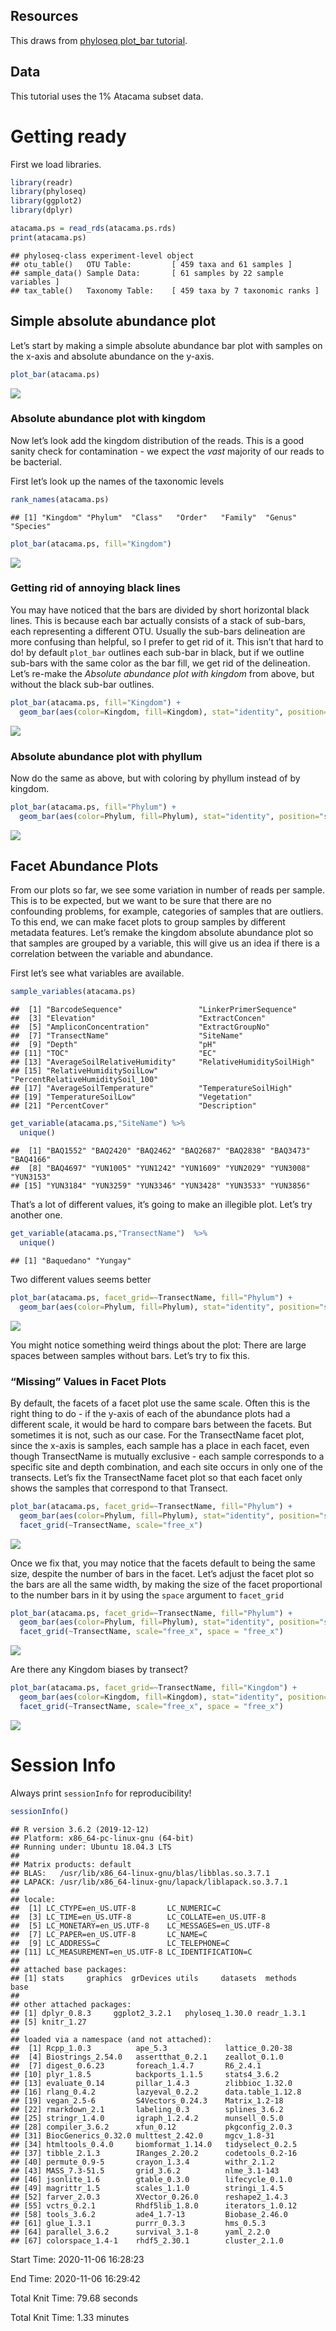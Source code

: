 Resources
---------

This draws from [phyloseq plot\_bar
tutorial](https://joey711.github.io/phyloseq/plot_bar-examples.html).

Data
----

This tutorial uses the 1% Atacama subset data.

Getting ready
=============

First we load libraries.

``` r
library(readr)
library(phyloseq)
library(ggplot2)
library(dplyr)
```

``` r
atacama.ps = read_rds(atacama.ps.rds)
print(atacama.ps)
```

    ## phyloseq-class experiment-level object
    ## otu_table()   OTU Table:         [ 459 taxa and 61 samples ]
    ## sample_data() Sample Data:       [ 61 samples by 22 sample variables ]
    ## tax_table()   Taxonomy Table:    [ 459 taxa by 7 taxonomic ranks ]

Simple absolute abundance plot
------------------------------

Let’s start by making a simple absolute abundance bar plot with samples
on the x-axis and absolute abundance on the y-axis.

``` r
plot_bar(atacama.ps)
```

![](absolute_abundance_plots_files/figure-markdown_github/unnamed-chunk-2-1.png)

### Absolute abundance plot with kingdom

Now let’s look add the kingdom distribution of the reads. This is a good
sanity check for contamination - we expect the *vast* majority of our
reads to be bacterial.

First let’s look up the names of the taxonomic levels

``` r
rank_names(atacama.ps)
```

    ## [1] "Kingdom" "Phylum"  "Class"   "Order"   "Family"  "Genus"   "Species"

``` r
plot_bar(atacama.ps, fill="Kingdom")
```

![](absolute_abundance_plots_files/figure-markdown_github/unnamed-chunk-4-1.png)

### Getting rid of annoying black lines

You may have noticed that the bars are divided by short horizontal black
lines. This is because each bar actually consists of a stack of
sub-bars, each representing a different OTU. Usually the sub-bars
delineation are more confusing than helpful, so I prefer to get rid of
it. This isn’t that hard to do! by default `plot_bar` outlines each
sub-bar in black, but if we outline sub-bars with the same color as the
bar fill, we get rid of the delineation. Let’s re-make the *Absolute
abundance plot with kingdom* from above, but without the black sub-bar
outlines.

``` r
plot_bar(atacama.ps, fill="Kingdom") +
  geom_bar(aes(color=Kingdom, fill=Kingdom), stat="identity", position="stack")
```

![](absolute_abundance_plots_files/figure-markdown_github/unnamed-chunk-5-1.png)

### Absolute abundance plot with phyllum

Now do the same as above, but with coloring by phyllum instead of by
kingdom.

``` r
plot_bar(atacama.ps, fill="Phylum") +
  geom_bar(aes(color=Phylum, fill=Phylum), stat="identity", position="stack")
```

![](absolute_abundance_plots_files/figure-markdown_github/unnamed-chunk-6-1.png)

Facet Abundance Plots
---------------------

From our plots so far, we see some variation in number of reads per
sample. This is to be expected, but we want to be sure that there are no
confounding problems, for example, categories of samples that are
outliers. To this end, we can make facet plots to group samples by
different metadata features. Let’s remake the kingdom absolute abundance
plot so that samples are grouped by a variable, this will give us an
idea if there is a correlation between the variable and abundance.

First let’s see what variables are available.

``` r
sample_variables(atacama.ps)
```

    ##  [1] "BarcodeSequence"                 "LinkerPrimerSequence"           
    ##  [3] "Elevation"                       "ExtractConcen"                  
    ##  [5] "AmpliconConcentration"           "ExtractGroupNo"                 
    ##  [7] "TransectName"                    "SiteName"                       
    ##  [9] "Depth"                           "pH"                             
    ## [11] "TOC"                             "EC"                             
    ## [13] "AverageSoilRelativeHumidity"     "RelativeHumiditySoilHigh"       
    ## [15] "RelativeHumiditySoilLow"         "PercentRelativeHumiditySoil_100"
    ## [17] "AverageSoilTemperature"          "TemperatureSoilHigh"            
    ## [19] "TemperatureSoilLow"              "Vegetation"                     
    ## [21] "PercentCover"                    "Description"

``` r
get_variable(atacama.ps,"SiteName") %>%
  unique()
```

    ##  [1] "BAQ1552" "BAQ2420" "BAQ2462" "BAQ2687" "BAQ2838" "BAQ3473" "BAQ4166"
    ##  [8] "BAQ4697" "YUN1005" "YUN1242" "YUN1609" "YUN2029" "YUN3008" "YUN3153"
    ## [15] "YUN3184" "YUN3259" "YUN3346" "YUN3428" "YUN3533" "YUN3856"

That’s a lot of different values, it’s going to make an illegible plot.
Let’s try another one.

``` r
get_variable(atacama.ps,"TransectName")  %>%
  unique()
```

    ## [1] "Baquedano" "Yungay"

Two different values seems better

``` r
plot_bar(atacama.ps, facet_grid=~TransectName, fill="Phylum") +
  geom_bar(aes(color=Phylum, fill=Phylum), stat="identity", position="stack")
```

![](absolute_abundance_plots_files/figure-markdown_github/unnamed-chunk-10-1.png)

You might notice something weird things about the plot: There are large
spaces between samples without bars. Let’s try to fix this.

### “Missing” Values in Facet Plots

By default, the facets of a facet plot use the same scale. Often this is
the right thing to do - if the y-axis of each of the abundance plots had
a different scale, it would be hard to compare bars between the facets.
But sometimes it is not, such as our case. For the TransectName facet
plot, since the x-axis is samples, each sample has a place in each
facet, even though TransectName is mutually exclusive - each sample
corresponds to a specific site and depth combination, and each site
occurs in only one of the transects. Let’s fix the TransectName facet
plot so that each facet only shows the samples that correspond to that
Transect.

``` r
plot_bar(atacama.ps, facet_grid=~TransectName, fill="Phylum") +
  geom_bar(aes(color=Phylum, fill=Phylum), stat="identity", position="stack") +
  facet_grid(~TransectName, scale="free_x")
```

![](absolute_abundance_plots_files/figure-markdown_github/unnamed-chunk-11-1.png)

Once we fix that, you may notice that the facets default to being the
same size, despite the number of bars in the facet. Let’s adjust the
facet plot so the bars are all the same width, by making the size of the
facet proportional to the number bars in it by using the `space`
argument to `facet_grid`

``` r
plot_bar(atacama.ps, facet_grid=~TransectName, fill="Phylum") +
  geom_bar(aes(color=Phylum, fill=Phylum), stat="identity", position="stack") +
  facet_grid(~TransectName, scale="free_x", space = "free_x")
```

![](absolute_abundance_plots_files/figure-markdown_github/unnamed-chunk-12-1.png)

Are there any Kingdom biases by transect?

``` r
plot_bar(atacama.ps, facet_grid=~TransectName, fill="Kingdom") +
  geom_bar(aes(color=Kingdom, fill=Kingdom), stat="identity", position="stack") +
  facet_grid(~TransectName, scale="free_x", space = "free_x")
```

![](absolute_abundance_plots_files/figure-markdown_github/unnamed-chunk-13-1.png)

Session Info
============

Always print `sessionInfo` for reproducibility!

``` r
sessionInfo()
```

    ## R version 3.6.2 (2019-12-12)
    ## Platform: x86_64-pc-linux-gnu (64-bit)
    ## Running under: Ubuntu 18.04.3 LTS
    ## 
    ## Matrix products: default
    ## BLAS:   /usr/lib/x86_64-linux-gnu/blas/libblas.so.3.7.1
    ## LAPACK: /usr/lib/x86_64-linux-gnu/lapack/liblapack.so.3.7.1
    ## 
    ## locale:
    ##  [1] LC_CTYPE=en_US.UTF-8       LC_NUMERIC=C              
    ##  [3] LC_TIME=en_US.UTF-8        LC_COLLATE=en_US.UTF-8    
    ##  [5] LC_MONETARY=en_US.UTF-8    LC_MESSAGES=en_US.UTF-8   
    ##  [7] LC_PAPER=en_US.UTF-8       LC_NAME=C                 
    ##  [9] LC_ADDRESS=C               LC_TELEPHONE=C            
    ## [11] LC_MEASUREMENT=en_US.UTF-8 LC_IDENTIFICATION=C       
    ## 
    ## attached base packages:
    ## [1] stats     graphics  grDevices utils     datasets  methods   base     
    ## 
    ## other attached packages:
    ## [1] dplyr_0.8.3     ggplot2_3.2.1   phyloseq_1.30.0 readr_1.3.1    
    ## [5] knitr_1.27     
    ## 
    ## loaded via a namespace (and not attached):
    ##  [1] Rcpp_1.0.3          ape_5.3             lattice_0.20-38    
    ##  [4] Biostrings_2.54.0   assertthat_0.2.1    zeallot_0.1.0      
    ##  [7] digest_0.6.23       foreach_1.4.7       R6_2.4.1           
    ## [10] plyr_1.8.5          backports_1.1.5     stats4_3.6.2       
    ## [13] evaluate_0.14       pillar_1.4.3        zlibbioc_1.32.0    
    ## [16] rlang_0.4.2         lazyeval_0.2.2      data.table_1.12.8  
    ## [19] vegan_2.5-6         S4Vectors_0.24.3    Matrix_1.2-18      
    ## [22] rmarkdown_2.1       labeling_0.3        splines_3.6.2      
    ## [25] stringr_1.4.0       igraph_1.2.4.2      munsell_0.5.0      
    ## [28] compiler_3.6.2      xfun_0.12           pkgconfig_2.0.3    
    ## [31] BiocGenerics_0.32.0 multtest_2.42.0     mgcv_1.8-31        
    ## [34] htmltools_0.4.0     biomformat_1.14.0   tidyselect_0.2.5   
    ## [37] tibble_2.1.3        IRanges_2.20.2      codetools_0.2-16   
    ## [40] permute_0.9-5       crayon_1.3.4        withr_2.1.2        
    ## [43] MASS_7.3-51.5       grid_3.6.2          nlme_3.1-143       
    ## [46] jsonlite_1.6        gtable_0.3.0        lifecycle_0.1.0    
    ## [49] magrittr_1.5        scales_1.1.0        stringi_1.4.5      
    ## [52] farver_2.0.3        XVector_0.26.0      reshape2_1.4.3     
    ## [55] vctrs_0.2.1         Rhdf5lib_1.8.0      iterators_1.0.12   
    ## [58] tools_3.6.2         ade4_1.7-13         Biobase_2.46.0     
    ## [61] glue_1.3.1          purrr_0.3.3         hms_0.5.3          
    ## [64] parallel_3.6.2      survival_3.1-8      yaml_2.2.0         
    ## [67] colorspace_1.4-1    rhdf5_2.30.1        cluster_2.1.0

Start Time: 2020-11-06 16:28:23

End Time: 2020-11-06 16:29:42

Total Knit Time: 79.68 seconds

Total Knit Time: 1.33 minutes
